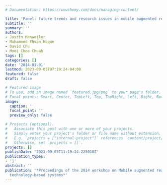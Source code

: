```yaml
---
# Documentation: https://wowchemy.com/docs/managing-content/

title: 'Panel: future trends and research issues in mobile augmented reality'
subtitle: ''
summary: ''
authors:
- Justin Manweiler
- Mohammed Ehsan Hoque
- David Chu
- Mooi Choo Chuah
tags: []
categories: []
date: '2014-01-01'
lastmod: 2023-09-05T07:19:24-04:00
featured: false
draft: false

# Featured image
# To use, add an image named `featured.jpg/png` to your page's folder.
# Focal points: Smart, Center, TopLeft, Top, TopRight, Left, Right, BottomLeft, Bottom, BottomRight.
image:
  caption: ''
  focal_point: ''
  preview_only: false

# Projects (optional).
#   Associate this post with one or more of your projects.
#   Simply enter your project's folder or file name without extension.
#   E.g. `projects = ["internal-project"]` references `content/project/deep-learning/index.md`.
#   Otherwise, set `projects = []`.
projects: []
publishDate: '2023-09-05T11:19:24.225018Z'
publication_types:
- '1'
abstract: ''
publication: '*Proceedings of the 2014 workshop on Mobile augmented reality and robotic
  technology-based systems*'
---
```

